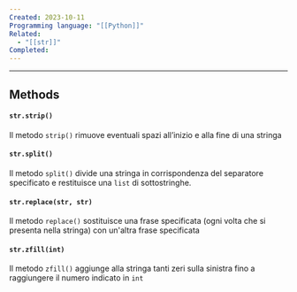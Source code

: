 ```yaml
---
Created: 2023-10-11
Programming language: "[[Python]]"
Related:
  - "[[str]]"
Completed:
---
```

---
## Methods
#### `str.strip()`
Il metodo `strip()` rimuove eventuali spazi all’inizio e alla fine di una stringa

#### `str.split()`
Il metodo `split()` divide una stringa in corrispondenza del separatore specificato e restituisce una `list` di sottostringhe.

#### `str.replace(str, str)`
Il metodo `replace()` sostituisce una frase specificata (ogni volta che si presenta nella stringa) con un'altra frase specificata

#### `str.zfill(int)`
Il metodo `zfill()` aggiunge alla stringa tanti zeri sulla sinistra fino a raggiungere il numero indicato in `int`